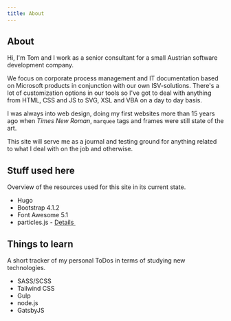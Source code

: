 ```yaml
---
title: About
---
```


## About

Hi, I'm Tom and I work as a senior consultant for a small Austrian software development company.

We focus on corporate process management and IT documentation based on Microsoft products in conjunction with our own ISV-solutions. There's a lot of customization options in our tools so I've got to deal with anything from HTML, CSS and JS to SVG, XSL and VBA on a day to day basis.

I was always into web design, doing my first websites more than 15 years ago when _Times New Roman_, `marquee` tags and frames were still state of the art.

This site will serve me as a journal and testing ground for anything related to what I deal with on the job and otherwise. 

## Stuff used here

Overview of the resources used for this site in its current state.

- Hugo
- Bootstrap 4.1.2
- Font Awesome 5.1
- particles.js - <a href="https://github.com/VincentGarreau/particles.js" rel="noopener" target="_blank">Details&nbsp;<i class="fas fa-external-link-alt fa-xs"></i></a>

## Things to learn

A short tracker of my personal ToDos in terms of studying new technologies.

- SASS/SCSS
- Tailwind CSS
- Gulp
- node.js
- GatsbyJS